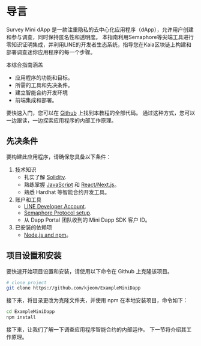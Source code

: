 # 导言

Survey Mini dApp 是一款注重隐私的去中心化应用程序（dApp），允许用户创建和参与调查，同时保持匿名性和透明度。 本指南利用Semaphore等尖端工具进行零知识证明集成，并利用LINE的开发者生态系统，指导您在Kaia区块链上构建和部署调查迷你应用程序的每一个步骤。

本综合指南涵盖

- 应用程序的功能和目标。
- 所需的工具和先决条件。
- 建立智能合约开发环境
- 前端集成和部署。

要快速入门，您可以在 [Github](https://github.com/kjeom/ExampleMiniDapp) 上找到本教程的全部代码。 通过这种方式，您可以一边跟读，一边探索应用程序的内部工作原理。

## 先决条件<a id="prerequisite"></a>

要构建此应用程序，请确保您具备以下条件：

1. 技术知识
   - 扎实了解 [Solidity](https://www.tutorialspoint.com/solidity/index.htm).
   - 熟练掌握 [JavaScript](https://www.w3schools.com/js/default.asp) 和 [React/Next.js](https://www.w3schools.com/REACT/DEFAULT.ASP)。
   - 熟悉 Hardhat 等智能合约开发工具。
2. 账户和工具
   - [LINE Developer Account](https://developers.line.biz/en/).
   - [Semaphore Protocol setup](https://docs.semaphore.pse.dev/getting-started).
   - 从 Dapp Portal 团队收到的 Mini Dapp SDK 客户 ID。
3. 已安装的依赖项
   - [Node.js and npm](https://docs.npmjs.com/downloading-and-installing-node-js-and-npm)。

## 项目设置和安装<a id="project-setup-installation"></a>

要快速开始项目设置和安装，请使用以下命令在 Github 上克隆该项目。

```bash
# clone project
git clone https://github.com/kjeom/ExampleMiniDapp
```

接下来，将目录更改为克隆文件夹，并使用 npm 在本地安装项目，命令如下：

```bash
cd ExampleMiniDapp
npm install
```

接下来，让我们了解一下调查应用程序智能合约的内部运作。 下一节将介绍其工作原理。

